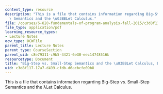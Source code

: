 ```yaml
---
content_type: resource
description: "This is a file that contains information regarding Big-Step vs. Small-Step\
  \ Semantics and the \u03BBLet Calculus."
file: /courses/6-820-fundamentals-of-program-analysis-fall-2015/c3d8f11717a7d499cfdbd6acbcfe09b8_MIT6_820F15_L03.pdf
file_type: application/pdf
learning_resource_types:
- Lecture Notes
ocw_type: OCWFile
parent_title: Lecture Notes
parent_type: CourseSection
parent_uid: c8e79311-c9b5-4421-6e30-eec14748516b
resourcetype: Document
title: "Big-Step vs. Small-Step Semantics and the \u03BBLet Calculus, Lecture 3"
uid: c3d8f117-17a7-d499-cfdb-d6acbcfe09b8
---
```

This is a file that contains information regarding Big-Step vs. Small-Step Semantics and the λLet Calculus.

